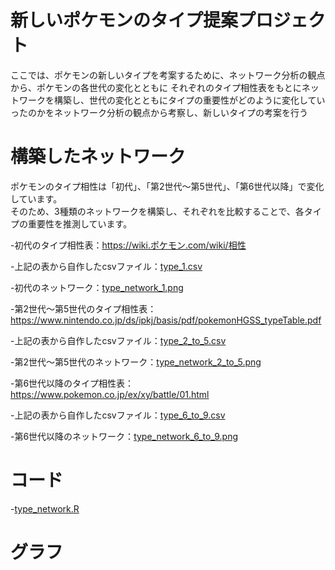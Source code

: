 # 新しいポケモンのタイプ提案プロジェクト
ここでは、ポケモンの新しいタイプを考案するために、ネットワーク分析の観点から、ポケモンの各世代の変化とともに
それぞれのタイプ相性表をもとにネットワークを構築し、世代の変化とともにタイプの重要性がどのように変化していったのかをネットワーク分析の観点から考察し、新しいタイプの考案を行う

# 構築したネットワーク
ポケモンのタイプ相性は「初代」、「第2世代〜第5世代」、「第6世代以降」で変化しています。<br>
そのため、3種類のネットワークを構築し、それぞれを比較することで、各タイプの重要性を推測しています。<br>

-初代のタイプ相性表：https://wiki.ポケモン.com/wiki/相性 

-上記の表から自作したcsvファイル：[type_1.csv](type_1.csv/) 

-初代のネットワーク：[type_network_1.png](type_network_1.png/)

-第2世代〜第5世代のタイプ相性表：https://www.nintendo.co.jp/ds/ipkj/basis/pdf/pokemonHGSS_typeTable.pdf 

-上記の表から自作したcsvファイル：[type_2_to_5.csv](type_2_to_5.csv/)

-第2世代〜第5世代のネットワーク：[type_network_2_to_5.png](type_network_2_to_5.png/)

-第6世代以降のタイプ相性表：https://www.pokemon.co.jp/ex/xy/battle/01.html 

-上記の表から自作したcsvファイル：[type_6_to_9.csv](type_6_to_9.csv/)

-第6世代以降のネットワーク：[type_network_6_to_9.png](type_network_6_to_9.png/)

# コード
-[type_network.R](type_network.R/)

# グラフ





